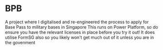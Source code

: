 # BPB
A project where I digitalised and re-engineered the process to apply for Base Pass to military bases in Singapore
This runs on Power Platform, so do ensure you have the relevant licenses in place before you try it out! It does utilise FormSG also so you likely won't get much out of it unless you are in the govenment
